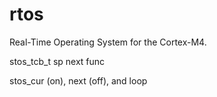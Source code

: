 # rtos
Real-Time Operating System for the Cortex-M4.

stos_tcb_t
sp
next
func


stos_cur (on), next (off), and loop